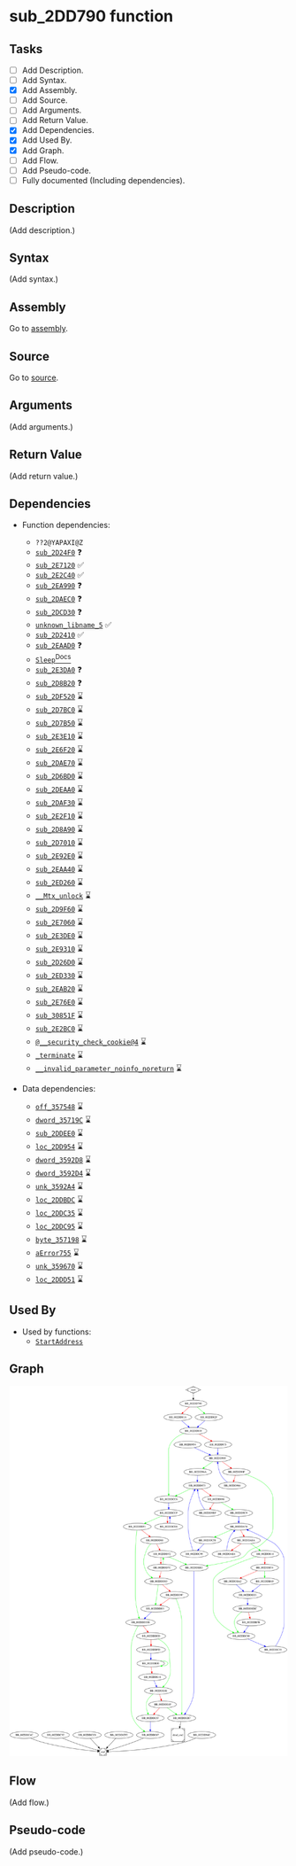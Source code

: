 # sub_2DD790 function

## Tasks

- [ ] Add Description.
- [ ] Add Syntax.
- [X] Add Assembly.
- [ ] Add Source.
- [ ] Add Arguments.
- [ ] Add Return Value.
- [X] Add Dependencies.
- [X] Add Used By.
- [X] Add Graph.
- [ ] Add Flow.
- [ ] Add Pseudo-code.
- [ ] Fully documented (Including dependencies).

## Description

(Add description.)

## Syntax

(Add syntax.)

## Assembly

Go to [assembly](../asm/sub_2DD790.asm).

## Source

Go to [source](../cc/sub_2DD790.cc).

## Arguments

(Add arguments.)

## Return Value

(Add return value.)

## Dependencies

* Function dependencies:
  * `??2@YAPAXI@Z`
  * [`sub_2D24F0`](sub_2D24F0.md) ❓
  * [`sub_2E7120`](sub_2E7120.md) ✅
  * [`sub_2E2C40`](sub_2E2C40.md) ✅
  * [`sub_2EA990`](sub_2EA990.md) ❓
  * [`sub_2DAEC0`](sub_2DAEC0.md) ❓
  * [`sub_2DCD30`](sub_2DCD30.md) ❓
  * [`unknown_libname_5`](unknown_libname_5.md) ✅
  * [`sub_2D2410`](sub_2D2410.md) ✅
  * [`sub_2EAAD0`](sub_2EAAD0.md) ❓
  * [`Sleep`<sup>Docs</sup>](https://docs.microsoft.com/en-us/windows/win32/api/synchapi/nf-synchapi-sleep)
  * [`sub_2E3DA0`](sub_2E3DA0.md) ❓
  * [`sub_2D8B20`](sub_2D8B20.md) ❓
  * [`sub_2DF520`](sub_2DF520.md) ⌛
  * [`sub_2D7BC0`](sub_2D7BC0.md) ⌛
  * [`sub_2D7B50`](sub_2D7B50.md) ⌛
  * [`sub_2E3E10`](sub_2E3E10.md) ⌛
  * [`sub_2E6F20`](sub_2E6F20.md) ⌛
  * [`sub_2DAE70`](sub_2DAE70.md) ⌛
  * [`sub_2D6BD0`](sub_2D6BD0.md) ⌛
  * [`sub_2DEAA0`](sub_2DEAA0.md) ⌛
  * [`sub_2DAF30`](sub_2DAF30.md) ⌛
  * [`sub_2E2F10`](sub_2E2F10.md) ⌛
  * [`sub_2D8A90`](sub_2D8A90.md) ⌛
  * [`sub_2D7010`](sub_2D7010.md) ⌛
  * [`sub_2E92E0`](sub_2E92E0.md) ⌛
  * [`sub_2EAA40`](sub_2EAA40.md) ⌛
  * [`sub_2ED260`](sub_2ED260.md) ⌛
  * [`__Mtx_unlock`](__Mtx_unlock.md) ⌛
  * [`sub_2D9F60`](sub_2D9F60.md) ⌛
  * [`sub_2E7060`](sub_2E7060.md) ⌛
  * [`sub_2E3DE0`](sub_2E3DE0.md) ⌛
  * [`sub_2E9310`](sub_2E9310.md) ⌛
  * [`sub_2D26D0`](sub_2D26D0.md) ⌛
  * [`sub_2ED330`](sub_2ED330.md) ⌛
  * [`sub_2EAB20`](sub_2EAB20.md) ⌛
  * [`sub_2E76E0`](sub_2E76E0.md) ⌛
  * [`sub_30851F`](sub_30851F.md) ⌛
  * [`sub_2E2BC0`](sub_2E2BC0.md) ⌛
  * [`@__security_check_cookie@4`](@__security_check_cookie@4.md) ⌛
  * [`_terminate`](_terminate.md) ⌛
  * [`__invalid_parameter_noinfo_noreturn`](__invalid_parameter_noinfo_noreturn.md) ⌛


* Data dependencies:
  * [`off_357548`](off_357548.md) ⌛
  * [`dword_35719C`](dword_35719C.md) ⌛
  * [`sub_2DDEE0`](sub_2DDEE0.md) ⌛
  * [`loc_2DD954`](loc_2DD954.md) ⌛
  * [`dword_3592D8`](dword_3592D8.md) ⌛
  * [`dword_3592D4`](dword_3592D4.md) ⌛
  * [`unk_3592A4`](unk_3592A4.md) ⌛
  * [`loc_2DDBDC`](loc_2DDBDC.md) ⌛
  * [`loc_2DDC35`](loc_2DDC35.md) ⌛
  * [`loc_2DDC95`](loc_2DDC95.md) ⌛
  * [`byte_357198`](byte_357198.md) ⌛
  * [`aError755`](aError755.md) ⌛
  * [`unk_359670`](unk_359670.md) ⌛
  * [`loc_2DDD51`](loc_2DDD51.md) ⌛

## Used By

* Used by functions:
  * [`StartAddress`](StartAddress.md)

## Graph

![sub_2DD790 Graph](../svg/sub_2DD790.svg "sub_2DD790 Graph")

## Flow

(Add flow.)

## Pseudo-code

(Add pseudo-code.)
